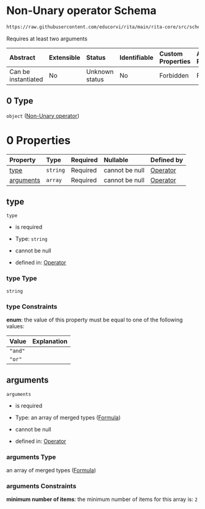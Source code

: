 # Non-Unary operator Schema

```txt
https://raw.githubusercontent.com/educorvi/rita/main/rita-core/src/schema/operator.json#/oneOf/0
```

Requires at least two arguments

| Abstract            | Extensible | Status         | Identifiable | Custom Properties | Additional Properties | Access Restrictions | Defined In                                                               |
| :------------------ | :--------- | :------------- | :----------- | :---------------- | :-------------------- | :------------------ | :----------------------------------------------------------------------- |
| Can be instantiated | No         | Unknown status | No           | Forbidden         | Forbidden             | none                | [operator.json\*](../../src/schema/operator.json "open original schema") |

## 0 Type

`object` ([Non-Unary operator](operator-oneof-non-unary-operator.md))

# 0 Properties

| Property                | Type     | Required | Nullable       | Defined by                                                                                                                                                                                             |
| :---------------------- | :------- | :------- | :------------- | :----------------------------------------------------------------------------------------------------------------------------------------------------------------------------------------------------- |
| [type](#type)           | `string` | Required | cannot be null | [Operator](operator-oneof-non-unary-operator-properties-type.md "https://raw.githubusercontent.com/educorvi/rita/main/rita-core/src/schema/operator.json#/oneOf/0/properties/type")                    |
| [arguments](#arguments) | `array`  | Required | cannot be null | [Operator](operator-oneof-non-unary-operator-properties-multiple-arguments.md "https://raw.githubusercontent.com/educorvi/rita/main/rita-core/src/schema/operator.json#/oneOf/0/properties/arguments") |

## type



`type`

* is required

* Type: `string`

* cannot be null

* defined in: [Operator](operator-oneof-non-unary-operator-properties-type.md "https://raw.githubusercontent.com/educorvi/rita/main/rita-core/src/schema/operator.json#/oneOf/0/properties/type")

### type Type

`string`

### type Constraints

**enum**: the value of this property must be equal to one of the following values:

| Value   | Explanation |
| :------ | :---------- |
| `"and"` |             |
| `"or"`  |             |

## arguments



`arguments`

* is required

* Type: an array of merged types ([Formula](formula.md))

* cannot be null

* defined in: [Operator](operator-oneof-non-unary-operator-properties-multiple-arguments.md "https://raw.githubusercontent.com/educorvi/rita/main/rita-core/src/schema/operator.json#/oneOf/0/properties/arguments")

### arguments Type

an array of merged types ([Formula](formula.md))

### arguments Constraints

**minimum number of items**: the minimum number of items for this array is: `2`
